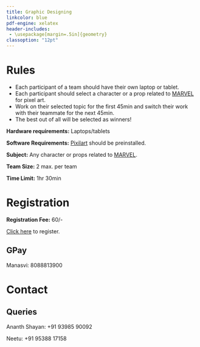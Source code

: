 ```yaml
---
title: Graphic Designing
linkcolor: blue
pdf-engine: xelatex
header-includes:
 - \usepackage[margin=.5in]{geometry}
classoption: "12pt"
---
```


# Rules

+ Each participant of a team should
have their own laptop or tablet.
+ Each participant should select a
character or a prop related to 
[MARVEL](https://www.marvel.com/) for
pixel art.
+ Work on their selected topic for
the first 45min and switch their
work with their teammate for the
next 45min.
+ The best out of all will be
selected as winners!

**Hardware requirements:**
 Laptops/tablets

**Software Requirements:**
 [Pixilart](https://pixilart.com/) should be
preinstalled.

**Subject:**
 Any character or props related to
[MARVEL](https://www.marvel.com/).

**Team Size:**
 2 max. per team

**Time Limit:**
 1hr 30min

# Registration

**Registration Fee:** 60/-

[Click here](https://forms.gle/HvM8fkCkhk9wFNjq5) to
register.

## GPay

Manasvi: 8088813900

# Contact

## Queries

Ananth Shayan: +91 93985 90092

Neetu: +91 95388 17158
